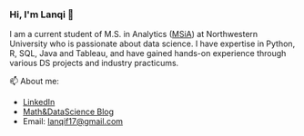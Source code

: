 ### Hi, I'm Lanqi 👋

<!--
**flanqi/flanqi** is a ✨ _special_ ✨ repository because its `README.md` (this file) appears on your GitHub profile.

Here are some ideas to get you started:

- 🔭 I’m currently working on ...
- 🌱 I’m currently learning ...
- 👯 I’m looking to collaborate on ...
- 🤔 I’m looking for help with ...
- 💬 Ask me about ...
- 📫 How to reach me: ...
- 😄 Pronouns: ...
- ⚡ Fun fact: ...
-->
I am a current student of M.S. in Analytics ([MSiA](https://www.mccormick.northwestern.edu/analytics/)) at Northwestern University who is passionate about data science. I have expertise in Python, R, SQL, Java and Tableau, and have gained hands-on experience through various DS projects and industry practicums. 

📫 About me: 
* [LinkedIn](https://www.linkedin.com/in/lanqifei)
* [Math&DataScience Blog](https://flanqi.blogspot.com/)
* Email: lanqif17@gmail.com
